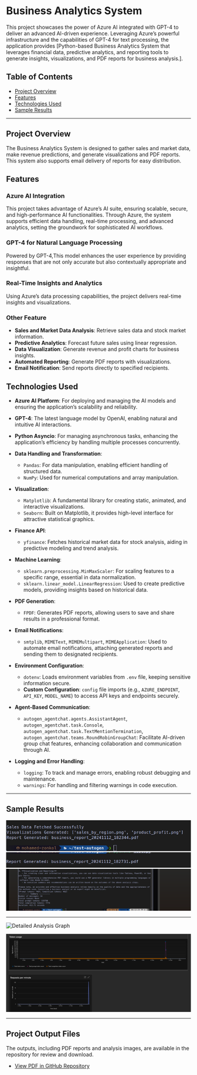 # Business Analytics System

This project showcases the power of Azure AI integrated with GPT-4 to deliver an advanced AI-driven experience. Leveraging Azure’s powerful infrastructure and the capabilities of GPT-4 for text processing, the application provides [Python-based Business Analytics System that leverages financial data, predictive analytics, and reporting tools to generate insights, visualizations, and PDF reports for business analysis.].

## Table of Contents
- [Project Overview](#project-overview)
- [Features](#features)
- [Technologies Used](#technologies-used)
- [Sample Results](#sample-results)

---

## Project Overview
The Business Analytics System is designed to gather sales and market data, make revenue predictions, and generate visualizations and PDF reports. This system also supports email delivery of reports for easy distribution.

## Features
### Azure AI Integration
This project takes advantage of Azure’s AI suite, ensuring scalable, secure, and high-performance AI functionalities. Through Azure, the system supports efficient data handling, real-time processing, and advanced analytics, setting the groundwork for sophisticated AI workflows.

### GPT-4 for Natural Language Processing
Powered by GPT-4,This model enhances the user experience by providing responses that are not only accurate but also contextually appropriate and insightful.

### Real-Time Insights and Analytics
Using Azure’s data processing capabilities, the project delivers real-time insights and visualizations.

### Other Feature 
- **Sales and Market Data Analysis**: Retrieve sales data and stock market information.
- **Predictive Analytics**: Forecast future sales using linear regression.
- **Data Visualization**: Generate revenue and profit charts for business insights.
- **Automated Reporting**: Generate PDF reports with visualizations.
- **Email Notification**: Send reports directly to specified recipients.


## Technologies Used

- **Azure AI Platform**: For deploying and managing the AI models and ensuring the application’s scalability and reliability.
- **GPT-4**: The latest language model by OpenAI, enabling natural and intuitive AI interactions.
- **Python Asyncio**: For managing asynchronous tasks, enhancing the application’s efficiency by handling multiple processes concurrently.
- **Data Handling and Transformation**:
  - `Pandas`: For data manipulation, enabling efficient handling of structured data.
  - `NumPy`: Used for numerical computations and array manipulation.
- **Visualization**:
  - `Matplotlib`: A fundamental library for creating static, animated, and interactive visualizations.
  - `Seaborn`: Built on Matplotlib, it provides high-level interface for attractive statistical graphics.
- **Finance API**:
  - `yfinance`: Fetches historical market data for stock analysis, aiding in predictive modeling and trend analysis.
- **Machine Learning**:
  - `sklearn.preprocessing.MinMaxScaler`: For scaling features to a specific range, essential in data normalization.
  - `sklearn.linear_model.LinearRegression`: Used to create predictive models, providing insights based on historical data.
- **PDF Generation**:
  - `FPDF`: Generates PDF reports, allowing users to save and share results in a professional format.
- **Email Notifications**:
  - `smtplib`, `MIMEText`, `MIMEMultipart`, `MIMEApplication`: Used to automate email notifications, attaching generated reports and sending them to designated recipients.
- **Environment Configuration**:
  - `dotenv`: Loads environment variables from `.env` file, keeping sensitive information secure.
  - **Custom Configuration**: `config` file imports (e.g., `AZURE_ENDPOINT`, `API_KEY`, `MODEL_NAME`) to access API keys and endpoints securely.
- **Agent-Based Communication**:
  - `autogen_agentchat.agents.AssistantAgent`, `autogen_agentchat.task.Console`, `autogen_agentchat.task.TextMentionTermination`, `autogen_agentchat.teams.RoundRobinGroupChat`: Facilitate AI-driven group chat features, enhancing collaboration and communication through AI.

- **Logging and Error Handling**:
  - `logging`: To track and manage errors, enabling robust debugging and maintenance.
  - `warnings`: For handling and filtering warnings in code execution.

---

## Sample Results

![Terminal Output 1](https://github.com/Mohamedzonkol/Business-Analysis-System/blob/main/Result/Output/Pasted%20image.png)
![Terminal Output 2](https://github.com/Mohamedzonkol/Business-Analysis-System/blob/main/Result/Output/Pasted%20image%20(3).png)
![Terminal Output 3](https://github.com/Mohamedzonkol/Business-Analysis-System/blob/main/Result/Output/Pasted%20image%20(2).png)

---

![Detailed Analysis Graph ](https://github.com/Mohamedzonkol/Business-Analysis-System/blob/main/Result/Analysis/Pasted%20image%20.png)

![Detailed Analysis Graph 2](https://github.com/Mohamedzonkol/Business-Analysis-System/blob/main/Result/Analysis/Pasted%20image%20(2).png)

---
## Project Output Files

The outputs, including PDF reports and analysis images, are available in the repository for review and download.

- [View PDF in GitHub Repository](https://github.com/Mohamedzonkol/Business-Analysis-System/tree/main/Result/Pdf)
